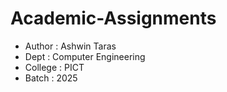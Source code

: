 # Academic-Assignments
* Author  : Ashwin Taras
* Dept    : Computer Engineering
* College : PICT
* Batch   : 2025 
